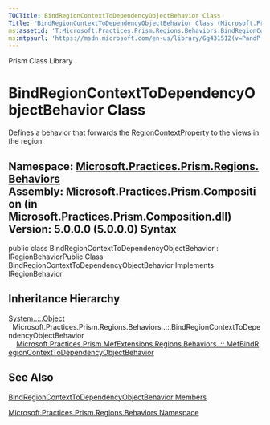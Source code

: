 ```yaml
---
TOCTitle: BindRegionContextToDependencyObjectBehavior Class
Title: 'BindRegionContextToDependencyObjectBehavior Class (Microsoft.Practices.Prism.Regions.Behaviors)'
ms:assetid: 'T:Microsoft.Practices.Prism.Regions.Behaviors.BindRegionContextToDependencyObjectBehavior'
ms:mtpsurl: 'https://msdn.microsoft.com/en-us/library/Gg431512(v=PandP.50)'
---
```


Prism Class Library

BindRegionContextToDependencyObjectBehavior Class
=================================================

Defines a behavior that forwards the [RegionContextProperty](https://msdn.microsoft.com/f:microsoft.practices.prism.regions.regionmanager.regioncontextproperty) to the views in the region.

**Namespace:** [Microsoft.Practices.Prism.Regions.Behaviors](https://msdn.microsoft.com/n:microsoft.practices.prism.regions.behaviors)
**Assembly:** Microsoft.Practices.Prism.Composition (in Microsoft.Practices.Prism.Composition.dll) Version: 5.0.0.0 (5.0.0.0)
Syntax
------

<span id="syntaxToggle"></span>public class BindRegionContextToDependencyObjectBehavior : IRegionBehaviorPublic Class BindRegionContextToDependencyObjectBehavior Implements IRegionBehavior

Inheritance Hierarchy
---------------------

<span id="familyToggle"></span>[System..::.Object](http://msdn2.microsoft.com/en-us/library/e5kfa45b)
  Microsoft.Practices.Prism.Regions.Behaviors..::.BindRegionContextToDependencyObjectBehavior
    [Microsoft.Practices.Prism.MefExtensions.Regions.Behaviors..::.MefBindRegionContextToDependencyObjectBehavior](https://msdn.microsoft.com/t:microsoft.practices.prism.mefextensions.regions.behaviors.mefbindregioncontexttodependencyobjectbehavior)

See Also
--------

<span id="seeAlsoToggle"></span>
[BindRegionContextToDependencyObjectBehavior Members](https://msdn.microsoft.com/allmembers.t:microsoft.practices.prism.regions.behaviors.bindregioncontexttodependencyobjectbehavior)

[Microsoft.Practices.Prism.Regions.Behaviors Namespace](https://msdn.microsoft.com/n:microsoft.practices.prism.regions.behaviors)
